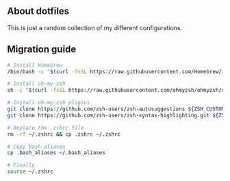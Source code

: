 ## About dotfiles

This is just a random collection of my different configurations.

## Migration guide

```bash
# Install Homebrew
/bin/bash -c "$(curl -fsSL https://raw.githubusercontent.com/Homebrew/install/HEAD/install.sh)"

# Install oh-my-zsh
sh -c "$(curl -fsSL https://raw.githubusercontent.com/ohmyzsh/ohmyzsh/master/tools/install.sh)"

# Install oh-my-zsh plugins
git clone https://github.com/zsh-users/zsh-autosuggestions ${ZSH_CUSTOM:-~/.oh-my-zsh/custom}/plugins/zsh-autosuggestions
git clone https://github.com/zsh-users/zsh-syntax-highlighting.git ${ZSH_CUSTOM:-~/.oh-my-zsh/custom}/plugins/zsh-syntax-highlighting

# Replace the .zshrc file
rm -rf ~/.zshrc && cp .zshrc ~/.zshrc

# Copy bash aliases
cp .bash_aliases ~/.bash_aliases

# Finally
source ~/.zshrc
```
